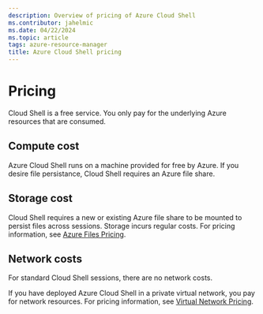 ```yaml
---
description: Overview of pricing of Azure Cloud Shell
ms.contributor: jahelmic
ms.date: 04/22/2024
ms.topic: article
tags: azure-resource-manager
title: Azure Cloud Shell pricing
---
```

# Pricing

Cloud Shell is a free service. You only pay for the underlying Azure resources that are consumed.

## Compute cost

Azure Cloud Shell runs on a machine provided for free by Azure. If you desire file persistance, Cloud Shell requires an Azure file share.

## Storage cost

Cloud Shell requires a new or existing Azure file share to be mounted to persist files across
sessions. Storage incurs regular costs. For pricing information, see [Azure Files Pricing][01].

## Network costs

For standard Cloud Shell sessions, there are no network costs.

If you have deployed Azure Cloud Shell in a private virtual network, you pay for network resources.
For pricing information, see [Virtual Network Pricing][02].

<!-- updated link references -->
[01]: https://azure.microsoft.com/pricing/details/storage/files/
[02]: https://azure.microsoft.com/pricing/details/virtual-network/
